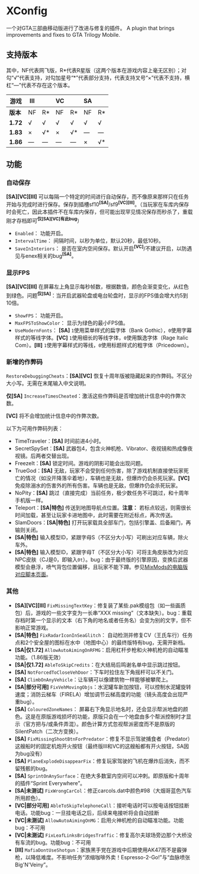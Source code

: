 
# XConfig

一个对GTA三部曲移动版进行了改进与修复的插件。
A plugin that brings improvements and fixes to GTA Trilogy Mobile.

## 支持版本

其中，NF代表网飞版，R*代表R星版（这两个版本在游戏内容上毫无区别）；对勾“√”代表支持，对勾加星号“\*”代表部分支持，代表支持叉号“×”代表不支持，横杠“—”代表不存在这个版本。

| **游戏** | **III** |  | **VC** |  | **SA** |  |
|---|---|---|---|---|---|---|
| **版本** | NF | R* | NF | R* | NF | R* |
| **1.72** | √ | √ | √ | √ | √ | √ |
| **1.83** | × | √* | × | √* | — | — |
| **1.86** | — | — | — | — | × | √* |

<!-- *注：当SA手动关闭`ClimbOnAnyVehicle`、`ColouredZoneNames`和`PlaneExplodeDisappearFix`三个选项后，则能在1.86版有限运行（其他选项未经测试）。VC、III可以运行，但是FPS显示恒为`inf`（∞）。 -->

## 功能

### 自动保存

**[SA][VC][III]** 可以每隔一个特定的时间进行自动保存，而不像原来那样只在任务开始与完成时进行保存。保存到插槽sf10<sup>**[SA]**</sup>/sf9<sup>**[VC][III]**</sup>。（当玩家在车库内保存时会死亡，因此本插件不在车库内保存，但可能出现罕见情况保存而秒杀了，重载刚才存档即可<sup>**仅[SA][VC]有此bug**</sup>）

- `Enabled`： 功能开启。
- `IntervalTime`： 间隔时间，以秒为单位，默认20秒，最低10秒。
- `SaveInInteriors`： 是否在室内空间保存。默认开启<sup>**[VC]**</sup>/不建议开启，以防遇见与enex相关的bug<sup>**[SA]**</sup>。

### 显示FPS

**[SA][VC][III]** 在屏幕左上角显示每秒帧数，根据数值，颜色会渐变变化，从红色到绿色。问题<sup>**仅[SA]**</sup>：当开启武器轮盘或电台轮盘时，显示的FPS值会增大约5到10倍。

- `ShowFPS`： 功能开启。
- `MaxFPSToShowColor`： 显示为绿色的最小FPS值。
- `UseModernFonts`： **[SA]** `1`使用菜单样式的扁字体（Bank Gothic），`0`使用字幕样式的等线字体。**[VC]** `1`使用细长的等线字体，`0`使用飘逸字体（Rage Italic Com）。**[III]** `1`使用字幕样式的等线，`0`使用标题样式的粗字体（Pricedown）。

### 新增的作弊码

`RestoreDebuggingCheats`：**[SA][VC]** 恢复十周年版被隐藏起来的作弊码。不区分大小写。无需在末尾输入中文说明。

**仅[SA]** `IncreaseTimesCheated`：激活这些作弊码是否增加统计信息中的作弊次数。

**[VC]** 将不会增加统计信息中的作弊次数。

以下为可用作弊码列表：

- TimeTraveler：**[SA]** 时间前进4小时。
- SecretSpySet：**[SA]** 武器包4，包含火神机枪、Vibrator、夜视镜和热成像夜视镜。后两者交替出现。
- FreezeIt：**[SA]** 锁定时间。游戏的阴影可能会出现问题。
- TrueGod：**[SA]** 无敌，玩家不会受到任何伤害，除了游戏机制直接使玩家死亡的情况（如没开降落伞着地），车辆也是无敌，但爆炸仍会杀死玩家。**[VC]** 免疫除溺水的伤害外的所有伤害。车辆也是无敌，但爆炸仍会杀死玩家。
- NoPity：**[SA]** 跳过（直接完成）当前任务，极少数任务不可跳过，和十周年手机版一样。
- Teleport：**[SA|特色]** 传送到地图导航点位置。**注意：** 若标点较远，则需很长时间加载，甚至让玩家卡进地图中，此时需要在附近标点，再次传送。
- SlamDoors：**[SA|特色]** 打开玩家载具全部车门，包括引擎盖、后备厢门，再输则关闭。
- **[SA|特色]** 输入模型ID，紧跟字母S（不区分大小写）可刷出对应车辆，除火车外。
- **[SA|特色]** 输入模型ID，紧跟字母T（不区分大小写）可将主角皮肤改为对应NPC皮肤（CJ是0，即输入`0t`）。bug：由于最终版的引擎原因，变换后武器模型会悬浮，喷气背包位置偏移，且玩家不能下蹲。参见[MixMods的电脑版对应脚本页面](https://www.mixmods.com.br/2022/01/simple-skin-selector-ped-creator/)。

### 其他

- **[SA][VC][III]** `FixMissingTextKey`：修复装了某些.pak模组包（如一些画质包）后，游戏的一些文字变为一长串“XXX missing”（文本缺失）。bug：重载存档时第一个显示的文本（右下角的地名或者任务名）会变为别的文字，但不影响正常游戏。
- **[SA|特色]** `FixRadarIconInSeaGlitch`： 自动检测并修复CV（王氏车行）任务点和2个安全屋的图标在水中（地图中心）的最终版特有bug，无需开新档。
- **[SA|仅1.72]** `AllowAutoAimingOnRFMG`：启用杠杆步枪和火神机枪的自动瞄准功能。（1.86版无效）
- **[SA|仅1.72]** `AbleToSkipCredits`：在大结局后鸣谢名单中显示跳过按钮。
- **[SA]** `NotForcedToCloseVehDoor`：下车时拉住左下角摇杆可以不关门。
- **[SA]** `ClimbOnAnyVehicle`：让车辆可以像建筑物一样能够被攀爬上。
- **[SA|部分可用]** `FixVehMovingObjs`：水泥罐车新加按钮，可以控制水泥罐旋转速度；消防云梯车（FIRELA）增加调节云梯高度的功能（镜头高度会出现严重bug）。
- **[SA]** `ColouredZoneNames`： 屏幕右下角显示地名时，还会显示帮派地盘的颜色。这是在原版游戏损坏的功能，原版只会在一个地盘由多个帮派控制时才显示（官方把与/或条件弄混）。颜色计算方式忽视帮派密度而不是原版的SilentPatch（二次方变换）。
- **[SA]** `FixMissingShootBtnForPredator`：修复不显示驾驶捕食者（Predator）这艘船时的固定机炮开火按钮（最终版III和VC的这艘船都有开火按钮，SA因为bug没有）
- **[SA]** `PlaneExplodeDisappearFix`：修复玩家驾驶的飞机在爆炸后消失，而不留残骸的bug。
- **[SA]** `SprintOnAnySurface`：在绝大多数室内空间可以冲刺。即原版和十周年的插件“Sprint Everywhere”。
- **[SA|未测试]** `FixWrongCarCol`：修正carcols.dat中颜色#98（大烟哥蓝色汽车所用颜色）。
- **[VC|部分可用]** `AbleToSkipTelephoneCall`：接听电话时可以按电话按钮挂断电话。功能bug：一旦挂电话之后，后续来电接听将会自动挂断
- **[VC|未测试]** `AllowAutoAimingOnMG`：启用火神机枪的自动瞄准功能。功能bug：不可用
- **[VC|未测试]** `FixLeafLinksBridgesTraffic`：修复高尔夫球场旁边那个大桥没有车流的bug。功能bug：不可用
- **[III]** `MafiaDontUseShotgun`：家族黑手党在游戏中后期使用AK47而不是霰弹枪，以降低难度。不影响任务“浓缩咖啡外卖！Espresso-2-Go!”与“血脉喷张Big'N'Veiny”。

